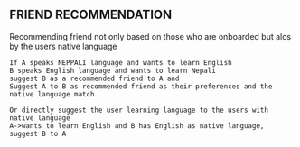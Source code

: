 ## FRIEND RECOMMENDATION

<!-- NEXT PART -->

Recommending friend not only based on those who are onboarded but alos by the users native language

    If A speaks NEPPALI language and wants to learn English
    B speaks English language and wants to learn Nepali
    suggest B as a recommended friend to A and
    Suggest A to B as recommended friend as their preferences and the native language match

    Or directly suggest the user learning language to the users with native language
    A->wants to learn English and B has English as native language, suggest B to A
